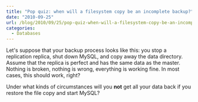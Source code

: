 ```yaml
---
title: "Pop quiz: when will a filesystem copy be an incomplete backup?"
date: "2010-09-25"
url: /blog/2010/09/25/pop-quiz-when-will-a-filesystem-copy-be-an-incomplete-backup/
categories:
  - Databases
---
```

Let's suppose that your backup process looks like this: you stop a replication replica, shut down MySQL, and copy away the data directory. Assume that the replica is perfect and has the same data as the master. Nothing is broken, nothing is wrong, everything is working fine. In most cases, this should work, right?

Under what kinds of circumstances will you **not** get all your data back if you restore the file copy and start MySQL?


